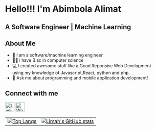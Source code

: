 <!-- Project Title -->
# Hello!!! I'm Abimbola Alimat

<!-- Project Description -->
## A Software Engineer | Machine Learning

<!-- About Me -->
## About Me
- 🌱 I am a software/machine learning engineer
- 👨‍🎓 I have B.sc in computer science
- 💻 I created awesome stuff like a Good Reponsive Web Development using my knowledge of Javascript,React, python and php.
- 📱 Ask me about programming and mobile application development!

<!-- Connect with me -->
## Connect with me
[<img src="https://upload.wikimedia.org/wikipedia/commons/e/e9/Linkedin_icon.svg" alt="LinkedIn" width="30"/>](https://www.linkedin.com/in/alimat-abimbola-680bb51ab) [<img src="https://upload.wikimedia.org/wikipedia/commons/6/6b/WhatsApp.svg" alt="WhatsApp" width="30"/>](https://wa.me/2347016116860)

<table>
  <tr>
    <td valign="top">
      <!-- Most Used Languages Card -->
      <a href="https://github.com/anuraghazra/github-readme-stats">
        <img align="center" src="https://github-readme-stats.vercel.app/api/top-langs/?username=Limahcode" alt="Top Langs" />
      </a>
    </td>
    <td valign="top">
      <!-- GitHub Stats Card -->
      <a href="https://github.com/anuraghazra/github-readme-stats">
        <img align="center" src="https://github-readme-stats.vercel.app/api?username=Limahcode&show_icons=true" alt="Limah's GitHub stats" />
      </a>
    </td>
  </tr>
</table>
